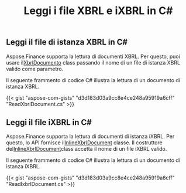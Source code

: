 ﻿---
title: Leggi i file XBRL e iXBRL in C#
linktitle: Leggi i file XBRL e iXBRL
type: docs
weight: 20
url: /it/net/read-xbrl-and-ixbrl-files/
description:  C# Finance La libreria API supporta la lettura dei file XBRL e iXBRL, per ulteriori informazioni, consultare il codice fornito in questo articolo.
---
## **Leggi il file di istanza XBRL in C#**
Aspose.Finance supporta la lettura di documenti XBRL. Per questo, puoi usare il[XbrlDocumento](https://reference.aspose.com/finance/net/aspose.finance.xbrl/xbrldocument) class passando il nome di un file di istanza XBRL valido come parametro.

Il seguente frammento di codice C# illustra la lettura di un documento di istanza XBRL.

{{< gist "aspose-com-gists" "d3d183d03a9cc8e4ce248a95919a6cff" "ReadXbrlDocument.cs" >}}
## **Leggi il file iXBRL in C#**
Aspose.Finance supporta la lettura di documenti di istanza iXBRL. Per questo, lo API fornisce il[InlineXbrlDocument](https://reference.aspose.com/finance/net/aspose.finance.xbrl.inline/inlinexbrldocument) classe. Il costruttore del[InlineXbrlDocument](https://reference.aspose.com/finance/net/aspose.finance.xbrl.inline/inlinexbrldocument)class accetta il nome di un file iXBRL valido.

Il seguente frammento di codice C# illustra la lettura di un documento di istanza iXBRL.

{{< gist "aspose-com-gists" "d3d183d03a9cc8e4ce248a95919a6cff" "ReadIxbrlDocument.cs" >}}

